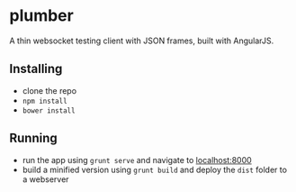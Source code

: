 # plumber
A thin websocket testing client with JSON frames, built with AngularJS.

Installing
----------

* clone the repo
* ```npm install```
* ```bower install```

Running
-------

* run the app using ```grunt serve``` and navigate to [localhost:8000](http://localhost:8000)
* build a minified version using ```grunt build``` and deploy the ```dist``` folder to a webserver
